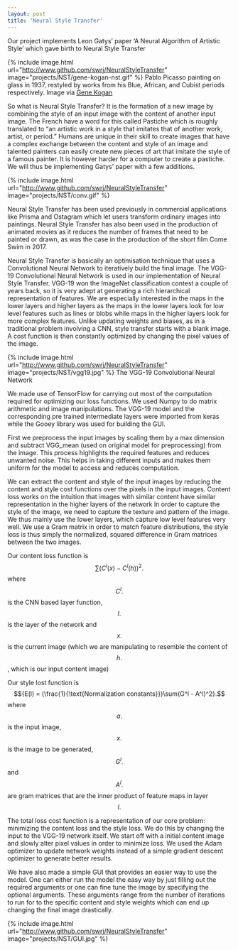 ```yaml
---
layout: post
title: 'Neural Style Transfer'
---
```

Our project implements Leon Gatys’ paper ‘A Neural Algorithm of Artistic Style’ which gave birth to Neural Style Transfer

{% include image.html url="http://www.github.com/swrj/NeuralStyleTransfer" image="projects/NST/gene-kogan-nst.gif" %}
Pablo Picasso painting on glass in 1937, restyled by works from his Blue, African, and Cubist periods respectively. Image via [Gene Kogan](http://genekogan.com/works/style-transfer/)

So what is Neural Style Transfer?
It is the formation of a new image by combining the style of an input image with the content of another input image.
The French have a word for this called Pastiche which is roughly translated to “an artistic work in a style that imitates that of another work, artist, or period.”
Humans are unique in their skill to create images that have a complex exchange between the content and style of an image and talented painters can easily create new pieces of art that imitate the style of a famous painter. It is however harder for a computer to create a pastiche. 
We will thus be implementing Gatys’ paper with a few additions.

{% include image.html url="http://www.github.com/swrj/NeuralStyleTransfer" image="projects/NST/conv.gif" %}

Neural Style Transfer has been used previously in commercial applications like Prisma and Ostagram which let users transform ordinary images into paintings. 
Neural Style Transfer has also been used in the production of animated movies as it reduces the number of frames that need to be painted or drawn, as was the case in the production of the short film Come Swim in 2017.

Neural Style Transfer is basically an optimisation technique that uses a Convolutional Neural Network to iteratively build the final image.
The VGG-19 Convolutional Neural Network is used in our implementation of Neural Style Transfer. VGG-19 won the ImageNet classification contest a couple of years back, so it is very adept at generating a rich hierarchical representation of features. 
We are especially interested in the maps in the lower layers  and higher layers as the maps in the lower layers look for low level features such as lines or blobs while maps in the higher layers look for more complex features. 
Unlike updating weights and biases, as in a traditional problem involving a CNN, style transfer starts with a blank image. A cost function is then constantly optimized by changing the pixel values of the image.

{% include image.html url="http://www.github.com/swrj/NeuralStyleTransfer" image="projects/NST/vgg19.jpg" %}
The VGG-19 Convolutional Neural Network

We made use of TensorFlow for carrying out most of the computation required for optimizing our loss functions. We used Numpy to do matrix arithmetic and image manipulations. 
The VGG-19 model and the corresponding pre trained intermediate layers were imported from keras while the Gooey library was used for building the GUI.

First we preprocess the input images by scaling them by a max dimension and subtract VGG_mean (used on original model for preprocessing) from the image. This process highlights the required features and reduces unwanted noise. This helps in taking different inputs and makes them uniform for the model to access and reduces computation.

We can extract the content and style of the input images by reducing the content and style cost functions over the pixels in the input images.
Content loss works on the intuition that images with similar content have similar representation in the higher layers of the network
In order to capture the style of the image, we need to capture the texture and pattern of the image. We thus mainly use the lower layers, which capture low level features very well. We use a Gram matrix in order to match feature distributions, the style loss is thus simply the normalized, squared difference in Gram matrices between the two images.

Our content loss function is $${\sum(C^l(x) - C^l(h))^2}.$$ where $${C^l}.$$ is the CNN based layer function, $${l}.$$ is the layer of the network and $${x}.$$ is the current image (which we are manipulating to resemble the content of $${h}.$$, which is our input content image) 

Our style lost function is $${E(l) = (\frac{1}{\text{Normalization constants}})\sum(G^l - A^l)^2}.$$ where $${a}.$$ is the input image, $${x}.$$ is the image to be generated, $${G^l}.$$ and $${A^l}.$$ are gram matrices that are the inner product of feature maps in layer $${l}.$$

The total loss cost function is a representation of our core problem: minimizing the content loss and the style loss. We do this by changing the input to the VGG-19 network itself. We start off with a initial content image and slowly alter pixel values in order to minimize loss. We used the Adam optimizer to update network weights instead of a simple gradient descent optimizer to generate better results.

We have also made a simple GUI that provides an easier way to use the model. One can either run the model the easy way by just filling out the required arguments or one can fine tune the image by specifying the optional arguments. These arguments range from the number of iterations to run for to the specific content and style weights which can end up changing the final image drastically.

{% include image.html url="http://www.github.com/swrj/NeuralStyleTransfer" image="projects/NST/GUI.jpg" %}
